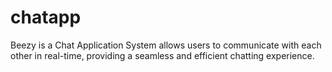 # chatapp

Beezy is a  Chat Application System allows users to communicate with each other in real-time, providing a seamless and efficient chatting experience.





